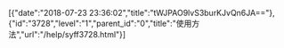 [{"date":"2018-07-23 23:36:02","title":"tWJPAO9lvS3burKJvQn6JA=="},{"id":"3728","level":"1","parent_id":"0","title":"使用方法","url":"/help/syff3728.html"}]